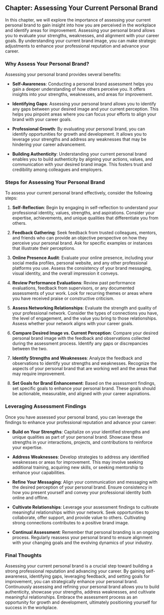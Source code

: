 Chapter: Assessing Your Current Personal Brand
----------------------------------------------

In this chapter, we will explore the importance of assessing your current personal brand to gain insight into how you are perceived in the workplace and identify areas for improvement. Assessing your personal brand allows you to evaluate your strengths, weaknesses, and alignment with your career goals. By understanding your current brand image, you can make strategic adjustments to enhance your professional reputation and advance your career.

### Why Assess Your Personal Brand?

Assessing your personal brand provides several benefits:

* **Self-Awareness**: Conducting a personal brand assessment helps you gain a deeper understanding of how others perceive you. It offers insights into your strengths, weaknesses, and areas for improvement.

* **Identifying Gaps**: Assessing your personal brand allows you to identify any gaps between your desired image and your current perception. This helps you pinpoint areas where you can focus your efforts to align your brand with your career goals.

* **Professional Growth**: By evaluating your personal brand, you can identify opportunities for growth and development. It allows you to leverage your strengths and address any weaknesses that may be hindering your career advancement.

* **Building Authenticity**: Understanding your current personal brand enables you to build authenticity by aligning your actions, values, and communication with your desired brand image. This fosters trust and credibility among colleagues and employers.

### Steps for Assessing Your Personal Brand

To assess your current personal brand effectively, consider the following steps:

1. **Self-Reflection**: Begin by engaging in self-reflection to understand your professional identity, values, strengths, and aspirations. Consider your expertise, achievements, and unique qualities that differentiate you from others.

2. **Feedback Gathering**: Seek feedback from trusted colleagues, mentors, and friends who can provide an objective perspective on how they perceive your personal brand. Ask for specific examples or instances that illustrate their perceptions.

3. **Online Presence Audit**: Evaluate your online presence, including your social media profiles, personal website, and any other professional platforms you use. Assess the consistency of your brand messaging, visual identity, and the overall impression it conveys.

4. **Review Performance Evaluations**: Review past performance evaluations, feedback from supervisors, or any documented assessments of your work. Look for recurring themes or areas where you have received praise or constructive criticism.

5. **Assess Networking Relationships**: Evaluate the strength and quality of your professional network. Consider the types of connections you have, the level of engagement, and the value you bring to those relationships. Assess whether your network aligns with your career goals.

6. **Compare Desired Image vs. Current Perception**: Compare your desired personal brand image with the feedback and observations collected during the assessment process. Identify any gaps or discrepancies between the two.

7. **Identify Strengths and Weaknesses**: Analyze the feedback and observations to identify your strengths and weaknesses. Recognize the aspects of your personal brand that are working well and the areas that may require improvement.

8. **Set Goals for Brand Enhancement**: Based on the assessment findings, set specific goals to enhance your personal brand. These goals should be actionable, measurable, and aligned with your career aspirations.

### Leveraging Assessment Findings

Once you have assessed your personal brand, you can leverage the findings to enhance your professional reputation and advance your career:

* **Build on Your Strengths**: Capitalize on your identified strengths and unique qualities as part of your personal brand. Showcase these strengths in your interactions, projects, and contributions to reinforce your expertise.

* **Address Weaknesses**: Develop strategies to address any identified weaknesses or areas for improvement. This may involve seeking additional training, acquiring new skills, or seeking mentorship to enhance your capabilities.

* **Refine Your Messaging**: Align your communication and messaging with the desired perception of your personal brand. Ensure consistency in how you present yourself and convey your professional identity both online and offline.

* **Cultivate Relationships**: Leverage your assessment findings to cultivate meaningful relationships within your network. Seek opportunities to collaborate, offer support, and provide value to others. Cultivating strong connections contributes to a positive brand image.

* **Continual Assessment**: Remember that personal branding is an ongoing process. Regularly reassess your personal brand to ensure alignment with your changing goals and the evolving dynamics of your industry.

### Final Thoughts

Assessing your current personal brand is a crucial step toward building a strong professional reputation and advancing your career. By gaining self-awareness, identifying gaps, leveraging feedback, and setting goals for improvement, you can strategically enhance your personal brand. Continuously assessing and refining your personal brand allows you to build authenticity, showcase your strengths, address weaknesses, and cultivate meaningful relationships. Embrace the assessment process as an opportunity for growth and development, ultimately positioning yourself for success in the workplace.
